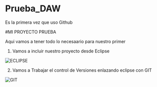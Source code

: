 # Prueba_DAW
Es la primera vez que uso Github

#MI PROYECTO PRUEBA

Aqui vamos a tener todo lo necesaario para nuestro primer <Hola Mundo>

1. Vamos a incluir nuestro proyecto desde Eclipse

![*ECLIPSE*](https://www.google.com/url?sa=i&url=https%3A%2F%2Falgol.dev%2Fen%2Feclipse-ide-install-java-windows%2F&psig=AOvVaw0-wv0YqDlY3-sbT8Gx4fum&ust=1669293868068000&source=images&cd=vfe&ved=0CBAQjRxqFwoTCLCt97SqxPsCFQAAAAAdAAAAABAI)

2. Vamos a Trabajar el control de Versiones enlazando eclipse con GIT

![*GIT*](https://www.google.com/url?sa=i&url=https%3A%2F%2Fpabpereza.dev%2Fblog%2F2021%2F12%2F12%2Ferrores-comunes-en-git%2F&psig=AOvVaw1-rGJHp9OrC9JBV-2X4Jbd&ust=1669293615315000&source=images&cd=vfe&ved=0CBAQjRxqFwoTCLjnuLypxPsCFQAAAAAdAAAAABAD)


